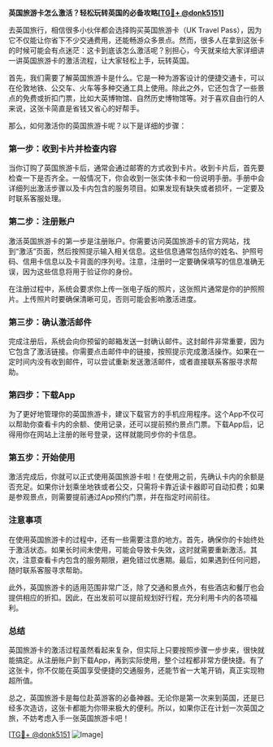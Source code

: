 **英国旅游卡怎么激活？轻松玩转英国的必备攻略[[TG💪+ @donk5151](https://t.me/s/donk5151)]**

去英国旅行，相信很多小伙伴都会选择购买英国旅游卡（UK Travel Pass），因为它不仅能让你省下不少交通费用，还能畅游众多景点。然而，很多人在拿到这张卡的时候可能会有点迷茫：这卡到底该怎么激活呢？别担心，今天就来给大家详细讲一讲英国旅游卡的激活流程，让大家轻松上手，玩转英国。

首先，我们需要了解英国旅游卡是什么。它是一种为游客设计的便捷交通卡，可以在伦敦地铁、公交车、火车等多种交通工具上使用。除此之外，它还包含了一些景点的免费或折扣门票，比如大英博物馆、自然历史博物馆等。对于喜欢自由行的人来说，这张卡简直是省钱又省心的好帮手。

那么，如何激活你的英国旅游卡呢？以下是详细的步骤：

### 第一步：收到卡片并检查内容

当你订购了英国旅游卡后，通常会通过邮寄的方式收到卡片。收到卡片后，首先要检查一下是否齐全。一般情况下，你会收到一张实体卡和一份说明手册。手册中会详细列出激活步骤以及卡内包含的服务项目。如果发现有缺失或者损坏，一定要及时联系客服处理。

### 第二步：注册账户

激活英国旅游卡的第一步是注册账户。你需要访问英国旅游卡的官方网站，找到“激活”页面，然后按照提示输入相关信息。这些信息通常包括你的姓名、护照号码、信用卡信息以及卡背面的序列号。注意，注册时一定要确保填写的信息准确无误，因为这些信息将用于验证你的身份。

在注册过程中，系统会要求你上传一张电子版的照片，这张照片通常是你的护照照片。上传照片时要确保清晰可见，否则可能会影响激活进度。

### 第三步：确认激活邮件

完成注册后，系统会向你预留的邮箱发送一封确认邮件。这封邮件非常重要，因为它包含了激活链接。你需要点击邮件中的链接，按照提示完成激活操作。如果在一定时间内没有收到邮件，可以尝试重新发送激活邮件，或者直接联系客服寻求帮助。

### 第四步：下载App

为了更好地管理你的英国旅游卡，建议下载官方的手机应用程序。这个App不仅可以帮助你查看卡内的余额、使用记录，还可以提前预约景点门票。下载App后，记得用你在网站上注册的账号登录，这样就能同步你的卡信息。

### 第五步：开始使用

激活完成后，你就可以正式使用英国旅游卡啦！在使用之前，先确认卡内的余额是否充足。如果你计划乘坐地铁或者公交，只需将卡靠近读卡器即可自动扣费；如果是参观景点，则需要提前通过App预约门票，并在指定时间前往。

### 注意事项

在使用英国旅游卡的过程中，还有一些需要注意的地方。首先，确保你的卡始终处于激活状态。如果长时间未使用，可能会导致卡失效，这时就需要重新激活。其次，注意查看卡内包含的服务期限，避免错过优惠期。最后，如果遇到任何问题，随时联系客服寻求帮助。

此外，英国旅游卡的适用范围非常广泛，除了交通和景点外，有些酒店和餐厅也会提供相应的折扣。因此，在出发前可以提前规划好行程，充分利用卡内的各项福利。

### 总结

英国旅游卡的激活过程虽然看起来复杂，但实际上只要按照步骤一步步来，很快就能搞定。从注册账户到下载App，再到实际使用，整个过程都非常方便快捷。有了这张卡，你不仅能在英国享受便捷的交通服务，还能节省一大笔开销，真正实现物超所值。

总之，英国旅游卡是每位赴英游客的必备神器。无论你是第一次来到英国，还是已经多次造访，这张卡都能为你带来极大的便利。所以，如果你正在计划一次英国之旅，不妨考虑入手一张英国旅游卡吧！

[[TG💪+ @donk5151](https://t.me/s/donk5151) ![Image](https://i.postimg.cc/rwNCRYN7/Snipaste-2025-04-30-17-27-05.png)]